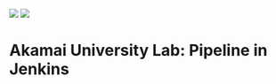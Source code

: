![](https://img.shields.io/badge/License-MIT-brightgreen.svg?style=plastic)
![](https://img.shields.io/static/v1?label=Akamai&message=papi/v1&color=blue&style=plastic)

# Akamai University Lab: Pipeline in Jenkins
